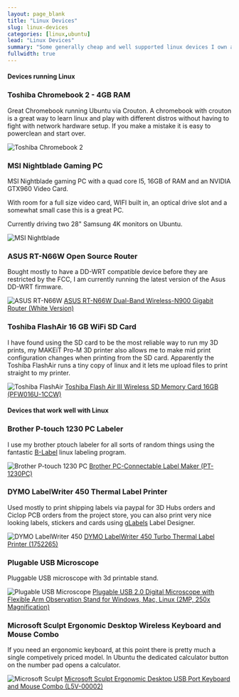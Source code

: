 ```yaml
---
layout: page_blank
title: "Linux Devices"
slug: linux-devices
categories: [linux,ubuntu]
lead: "Linux Devices"
summary: "Some generally cheap and well supported linux devices I own and like."
fullwidth: true
---
```

#### Devices running Linux

<div class="row">
    <div class="col-lg-3 col-sm-6">
        <div class="box">
            <div class="box-header">
                <h3 class="box-title">Toshiba Chromebook 2 - 4GB RAM</h3>
            </div>
            <div class="box-body">
                <p>Great Chromebook running Ubuntu via Crouton. A chromebook with crouton is a great way to learn linux and play with different distros without having to fight with network hardware setup. If you make a mistake it is easy to powerclean and start over.</p>
                <img alt="Toshiba Chromebook 2" src="https://garthvh.com//assets/img/linux/chromebook_2.jpg" class="img-responsive img-rounded" />
            </div>
        </div>
    </div>
    <div class="col-lg-3 col-sm-6">
        <div class="box">
            <div class="box-header">
                <h3 class="box-title">MSI Nightblade Gaming PC</h3>
            </div>
            <div class="box-body">
                <p>MSI Nightblade gaming PC with a quad core I5, 16GB of RAM and an NVIDIA GTX960 Video Card.</p>
                <p>With room for a full size video card, WIFI built in, an optical drive slot and a somewhat small case this is a great PC.</p>
                <p>Currently driving two 28" Samsung 4K monitors on Ubuntu.</p>
                <img alt="MSI Nightblade" src="https://garthvh.com/assets/img/linux/nightblade.jpg" class="img-responsive img-rounded" />
            </div>
        </div>
    </div>
    <div class="col-lg-3 col-sm-6">
        <div class="box">
            <div class="box-header">
                <h3 class="box-title">ASUS RT-N66W Open Source Router</h3>
            </div>
            <div class="box-body">
                <p>Bought mostly to have a DD-WRT compatible device before they are restricted by the FCC, I am currently running the latest version of the Asus DD-WRT firmware.</p>
                <img alt="ASUS RT-N66W" src="https://garthvh.com/assets/img/linux/asus_rtn66w.jpg" class="img-responsive img-rounded" />
                <a target="_blank" href="https://www.amazon.com/gp/product/B00FK1E46U/ref=as_li_tl?ie=UTF8&camp=1789&creative=9325&creativeASIN=B00FK1E46U&linkCode=as2&tag=garthvh-20&linkId=7f2dfe735f860d48d896481460adb89d">ASUS RT-N66W Dual-Band Wireless-N900 Gigabit Router (White Version)</a><img src="//ir-na.amazon-adsystem.com/e/ir?t=garthvh-20&l=am2&o=1&a=B00FK1E46U" width="1" height="1" border="0" alt="" style="border:none !important; margin:0px !important;" />
            </div>
        </div>
    </div>
    <div class="col-lg-3 col-sm-6">
        <div class="box">
            <div class="box-header">
                <h3 class="box-title">Toshiba FlashAir 16 GB WiFi SD Card</h3>
            </div>
            <div class="box-body">
                <p>I have found using the SD card to be the most reliable way to run my 3D prints, my MAKEiT Pro-M 3D printer also allows me to make mid print configuration changes when printing from the SD card. Apparently the Toshiba FlashAir runs a tiny copy of linux and it lets me upload files to print straight to my printer.</p>
                <img alt="Toshiba FlashAir" src="https://garthvh.com/assets/img/linux/flash_air.jpg" class="img-responsive img-rounded" />
                <a target="_blank" href="https://www.amazon.com/gp/product/B00UOYPZNE/ref=as_li_tl?ie=UTF8&camp=1789&creative=9325&creativeASIN=B00UOYPZNE&linkCode=as2&tag=garthvh-20&linkId=bea443be6825fde1a12ab1388b52195a">Toshiba Flash Air III Wireless SD Memory Card 16GB (PFW016U-1CCW)</a><img src="//ir-na.amazon-adsystem.com/e/ir?t=garthvh-20&l=am2&o=1&a=B00UOYPZNE" width="1" height="1" border="0" alt="" style="border:none !important; margin:0px !important;" />
            </div>
        </div>
    </div>
</div>

#### Devices that work well with Linux

<div class="row">
    <div class="col-lg-3 col-sm-6">
        <div class="box">
            <div class="box-header">
                <h3 class="box-title">Brother P-touch 1230 PC Labeler</h3>
            </div>
            <div class="box-body">
                <p>I use my brother ptouch labeler for all sorts of random things using the fantastic <a href="http://apz.fi/blabel/">B-Label</a> linux labeling program.</p>
                <img alt="Brother P-touch 1230 PC" src="https://garthvh.com/assets/img/linux/ptouch.jpg" class="img-responsive img-rounded" />
                <a target="_blank" href="https://www.amazon.com/gp/product/B001IKKIVM/ref=as_li_tl?ie=UTF8&camp=1789&creative=9325&creativeASIN=B001IKKIVM&linkCode=as2&tag=garthvh-20&linkId=70c4f200694970ee1e1d1d27cf9c836a">Brother PC-Connectable Label Maker (PT-1230PC)</a><img src="//ir-na.amazon-adsystem.com/e/ir?t=garthvh-20&l=am2&o=1&a=B001IKKIVM" width="1" height="1" border="0" alt="" style="border:none !important; margin:0px !important;" />
            </div>
        </div>
    </div>
    <div class="col-lg-3 col-sm-6">
        <div class="box">
            <div class="box-header">
                <h3 class="box-title">DYMO LabelWriter 450 Thermal Label Printer</h3>
            </div>
            <div class="box-body">
                <p>Used mostly to print shipping labels via paypal for 3D Hubs orders and Ciclop PCB orders from the project store, you can also print very nice looking labels, stickers and cards using <a href="http://glabels.org/" >gLabels</a> Label Designer.</p>
                <img alt="DYMO LabelWriter 450" src="https://garthvh.com/assets/img/linux/Dymo_LabelWriter_450.jpg" class="img-responsive img-rounded" />
                <a target="_blank" href="https://www.amazon.com/gp/product/B0027JIIKQ/ref=as_li_tl?ie=UTF8&camp=1789&creative=9325&creativeASIN=B0027JIIKQ&linkCode=as2&tag=garthvh-20&linkId=be9ffabbacc9a6dc45417ba0e8358da7">DYMO LabelWriter 450 Turbo Thermal Label Printer (1752265)</a><img src="//ir-na.amazon-adsystem.com/e/ir?t=garthvh-20&l=am2&o=1&a=B0027JIIKQ" width="1" height="1" border="0" alt="" style="border:none !important; margin:0px !important;" />
            </div>
        </div>
    </div>
    <div class="col-lg-3 col-sm-6">
        <div class="box">
            <div class="box-header">
                <h3 class="box-title">Plugable USB Microscope</h3>
            </div>
            <div class="box-body">
                <p>Pluggable USB microscope with 3d printable stand.</p>
                <img alt="Plugable USB Microscope" src="https://garthvh.com/assets/img/linux/usb_microscope.jpg" class="img-responsive img-rounded" />
                <a target="_blank" href="https://www.amazon.com/gp/product/B00XNYXQHE/ref=as_li_tl?ie=UTF8&camp=1789&creative=9325&creativeASIN=B00XNYXQHE&linkCode=as2&tag=garthvh-20&linkId=7fa63473368cdbb7d3327f9ee85d0989">Plugable USB 2.0 Digital Microscope with Flexible Arm Observation Stand for Windows, Mac, Linux (2MP, 250x Magnification)</a><img src="//ir-na.amazon-adsystem.com/e/ir?t=garthvh-20&l=am2&o=1&a=B00XNYXQHE" width="1" height="1" border="0" alt="" style="border:none !important; margin:0px !important;" />
            </div>
        </div>
    </div>
    <div class="col-lg-3 col-sm-6">
        <div class="box">
            <div class="box-header">
                <h3 class="box-title">Microsoft Sculpt Ergonomic Desktop Wireless Keyboard and Mouse Combo</h3>
            </div>
            <div class="box-body">
                <p>If you need an ergonomic keyboard, at this point there is pretty much a single competively priced model. In Ubuntu the dedicated calculator button on the number pad opens a calculator.</p>
                <img alt="Microsoft Sculpt" src="https://garthvh.com/assets/img/linux/sculpt.JPG" class="img-responsive img-rounded" />
                <a target="_blank" href="https://www.amazon.com/gp/product/B00DUV01SC/ref=as_li_tl?ie=UTF8&camp=1789&creative=9325&creativeASIN=B00DUV01SC&linkCode=as2&tag=garthvh-20&linkId=1a5cbdd1587ff7fbda34f34ab9c61d27">Microsoft Sculpt Ergonomic Desktop USB Port Keyboard and Mouse Combo (L5V-00002)</a><img src="//ir-na.amazon-adsystem.com/e/ir?t=garthvh-20&l=am2&o=1&a=B00DUV01SC" width="1" height="1" border="0" alt="" style="border:none !important; margin:0px !important;" />
            </div>
        </div>
    </div>
</div>